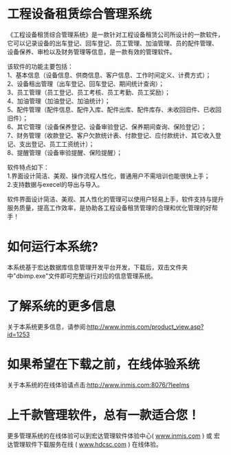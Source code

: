 # 工程设备租赁综合管理系统

《工程设备租赁综合管理系统》是一款针对工程设备租赁公司所设计的一款软件，它可以记录设备的出车登记、回车登记、员工管理、加油管理、员的配件管理、 设备保养、审检以及财务管理等信息，是一款有效的管理软件。 

该软件的功能主要包括：   
1、基本信息（设备信息、供商信息、客户信息、工作时间定义、计费方式）；   
2、设备租出管理（出车登记、回车登记、期间统计查询）；   
3、员工管理（员工登记、员工考核、员工考勤、员工奖励）；   
4、加油管理（加油登记、加油统计）；   
5、配件管理（配件信息、配件入库、配件出库、配件库存、未收回旧件、已收回旧件）；   
6、其它管理（设备保养登记、设备审验登记、保养期间查询、保险登记）；   
7、财务管理（收款登记、客户欠款统计表、付款登记、应付款统计、其它收入登记、支出登记、员工工资统计）；   
8、提醒管理（设备审验提醒、保险提醒）； 

软件特点如下：   
1.界面设计简洁、美观、操作流程人性化，普通用户不需培训也能很快上手；   
2.支持数据与execel的导出与导入。

软件界面设计简洁、美观、其人性化的管理可以使用户轻易上手，软件支持与提升服务质量，提高工作效率，是协助各工程设备租赁管理的合理和优化管理的好帮 手！

# 如何运行本系统?

本系统基于宏达数据库信息管理开发平台开发，下载后，双击文件夹中"dbimp.exe"文件即可完整运行对应的信息管理系统。

# 了解系统的更多信息

关于本系统更多信息，请参阅:http://www.inmis.com/product_view.asp?id=1253

# 如果希望在下载之前，在线体验系统

关于本系统的在线体验请点击:http://www.inmis.com:8076/?Ieelms

# 上千款管理软件，总有一款适合您！

更多管理系统的在线体验可以到宏达管理软件体验中心( www.inmis.com ) 或 宏达管理软件下载服务在线 ( www.hdcsc.com ) 在线体验。

